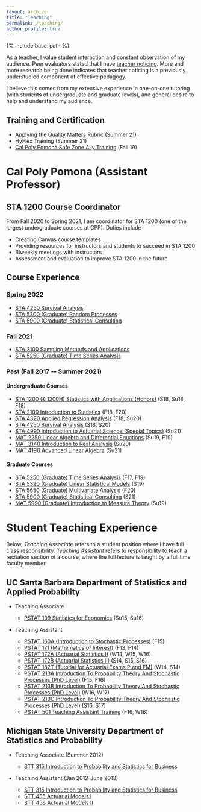 ```yaml
---
layout: archive
title: "Teaching"
permalink: /teaching/
author_profile: true
---
```


{% include base_path %}

As a teacher, I value student interaction and constant observation of my audience.  Peer evaluators stated that I have [teacher noticing](https://www.tandfonline.com/doi/pdf/10.1080/00405841.2016.1173996).  More and more research being done indicates that teacher noticing is a previously understudied component of effective pedagogy.

I believe this comes from my extensive experience in one-on-one tutoring (with students of undergraduate and graduate levels), and general desire to help and understand my audience.

## Training and Certification

* [Applying the Quality Matters Rubric](https://www.qualitymatters.org/professional-development/workshops/higher-ed-appqmr) (Summer 21)
* HyFlex Training (Summer 21)
* [Cal Poly Pomona Safe Zone Ally Training](https://www.cpp.edu/~oslcc/pride/programs-events/safe-zone.shtml) (Fall 19)





# Cal Poly Pomona (Assistant Professor)

## STA 1200 Course Coordinator

From Fall 2020 to Spring 2021, I am coordinator for STA 1200 (one of the largest undergraduate courses at CPP).  Duties include

* Creating Canvas course templates
* Providing resources for instructors and students to succeed in STA 1200
* Biweekly meetings with instructors
* Assessment and evaluation to improve STA 1200 in the future

## Course Experience

### Spring 2022

* [STA 4250 Survival Analysis](https://catalog.cpp.edu/preview_course_nopop.php?catoid=51&coid=223990)
* [STA 5300 (Graduate) Random Processes](https://catalog.cpp.edu/preview_course_nopop.php?catoid=36&coid=165649)
* [STA 5900 (Graduate) Statistical Consulting](https://catalog.cpp.edu/preview_course_nopop.php?catoid=36&coid=161429)

### Fall 2021

* [STA 3100 Sampling Methods and Applications](https://catalog.cpp.edu/preview_course_nopop.php?catoid=51&coid=223952)
* [STA 5250 (Graduate) Time Series Analysis](https://catalog.cpp.edu/preview_course_nopop.php?catoid=51&coid=224149)


### Past (Fall 2017 -- Summer 2021)

#### Undergraduate Courses

* [STA 1200 (& 1200H) Statistics with Applications (Honors)](https://catalog.cpp.edu/preview_course_nopop.php?catoid=36&coid=158743) (S18, Su18, F18)
* [STA 2100 Introduction to Statistics](https://catalog.cpp.edu/preview_course_nopop.php?catoid=36&coid=161349) (F18, F20)
* [STA 4320 Applied Regression Analysis](https://catalog.cpp.edu/preview_course_nopop.php?catoid=36&coid=161352) (F18, Su20)
* [STA 4250 Survival Analysis](https://catalog.cpp.edu/preview_course_nopop.php?catoid=51&coid=223990) (S18, S20)
* [STA 4990 Introduction to Actuarial Science (Special Topics)](syllabus_STA_4990_S21.pdf) (Su21)
* [MAT 2250 Linear Algebra and Differential Equations](https://catalog.cpp.edu/preview_course_nopop.php?catoid=36&coid=160776) (Su19, F19)
* [MAT 3140 Introduction to Real Analysis](https://catalog.cpp.edu/preview_course_nopop.php?catoid=36&coid=160779) (Su20)
* [MAT 4190 Advanced Linear Algebra](https://catalog.cpp.edu/preview_course_nopop.php?catoid=53&coid=236467) (Su21)

#### Graduate Courses

* [STA 5250 (Graduate) Time Series Analysis](https://catalog.cpp.edu/preview_course_nopop.php?catoid=51&coid=224149) (F17, F19)
* [STA 5320 (Graduate) Linear Statistical Models](https://catalog.cpp.edu/content.php?catoid=36&catoid=36&navoid=2930&filter%5Bitem_type%5D=3&filter%5Bonly_active%5D=1&filter%5B3%5D=1&filter%5Bcpage%5D=42#) (S19)
* [STA 5650 (Graduate) Multivariate Analysis](https://catalog.cpp.edu/preview_course_nopop.php?catoid=36&coid=165658) (F20)
* [STA 5900 (Graduate) Statistical Consulting](https://catalog.cpp.edu/preview_course_nopop.php?catoid=36&coid=161429) (S21)
* [MAT 5990 (Graduate) Introduction to Measure Theory](syllabus5990Su19.pdf) (Su19)



# Student Teaching Experience

Below, *Teaching Associate* refers to a student position where I have full class responsibility.  *Teaching Assistant* refers to responsibility to teach a recitation section of a course, where the full lecture is taught by a full time faculty member.


## UC Santa Barbara Department of Statistics and Applied Probability

* Teaching Associate
  * [PSTAT 109 Statistics for Economics](https://my.sa.ucsb.edu/catalog/Current/CollegesDepartments/ls-intro/stats.aspx?DeptTab=Courses) (Su15, Su16)

* Teaching Assistant
  * [PSTAT 160A (Introduction to Stochastic Processes)](https://my.sa.ucsb.edu/catalog/Current/CollegesDepartments/ls-intro/stats.aspx?DeptTab=Courses) (F15)
  * [PSTAT 171 (Mathematics of Interest)](https://my.sa.ucsb.edu/catalog/Current/CollegesDepartments/ls-intro/stats.aspx?DeptTab=Courses) (F13, F14)
  * [PSTAT 172A (Actuarial Statistics I)](https://my.sa.ucsb.edu/catalog/Current/CollegesDepartments/ls-intro/stats.aspx?DeptTab=Courses) (W14, W15, W16)
  * [PSTAT 172B (Actuarial Statistics II)](https://my.sa.ucsb.edu/catalog/Current/CollegesDepartments/ls-intro/stats.aspx?DeptTab=Courses) (S14, S15, S16)
  * [PSTAT 182T (Tutorial for Actuarial Exams P and FM)](https://my.sa.ucsb.edu/catalog/Current/CollegesDepartments/ls-intro/stats.aspx?DeptTab=Courses) (W14, S14)
  * [PSTAT 213A Introduction To Probability Theory And Stochastic Processes (PhD Level)](https://my.sa.ucsb.edu/catalog/Current/CollegesDepartments/ls-intro/stats.aspx?DeptTab=Courses) (F15, F16)
  * [PSTAT 213B Introduction To Probability Theory And Stochastic Processes (PhD Level)](https://my.sa.ucsb.edu/catalog/Current/CollegesDepartments/ls-intro/stats.aspx?DeptTab=Courses) (W16, W17)
  * [PSTAT 213C Introduction To Probability Theory And Stochastic Processes (PhD Level)](https://my.sa.ucsb.edu/catalog/Current/CollegesDepartments/ls-intro/stats.aspx?DeptTab=Courses) (S16, S17)
  * [PSTAT 501 Teaching Assistant Training](https://my.sa.ucsb.edu/catalog/Current/CollegesDepartments/ls-intro/stats.aspx?DeptTab=Courses) (F16, W16)

## Michigan State University Department of Statistics and Probability

* Teaching Associate (Summer 2012)
  * [STT 315 Introduction to Probability and Statistics for Business](https://reg.msu.edu/Courses/Request.aspx?SubjectCode=STT&CourseNumber=315#Results)

* Teaching Assistant (Jan 2012-June 2013)
  * [STT 315 Introduction to Probability and Statistics for Business](https://reg.msu.edu/Courses/Request.aspx?SubjectCode=STT&CourseNumber=315#Results)
  * [STT 455 Actuarial Models I](https://reg.msu.edu/Courses/Search.aspx?CourseID=355391#Results)
  * [STT 456 Actuarial Models II](https://reg.msu.edu/Courses/Search.aspx?CourseID=355392#Results)

